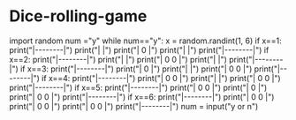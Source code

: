 # Dice-rolling-game
import random
num ="y"
while num=="y":
    x = random.randint(1, 6)
    if x==1:
        print("|--------|")
        print("|        |")
        print("|   0    |")
        print("|        |")
        print("|--------|")
    if x==2:
        print("|--------|")
        print("|        |")
        print("| 0    0 |")
        print("|        |")
        print("|--------|")
    if x==3:
        print("|--------|")
        print("|   0    |")
        print("|        |")
        print("| 0    0 |")
        print("|--------|")
    if x==4:
        print("|--------|")
        print("| 0    0 |")
        print("|        |")
        print("| 0    0 |")
        print("|--------|")
    if x==5:
        print("|--------|")
        print("| 0    0 |")
        print("|   0    |")
        print("| 0    0 |")
        print("|--------|")
    if x==6:
        print("|--------|")
        print("| 0    0 |")
        print("| 0    0 |")
        print("| 0    0 |")
        print("|--------|")
    num = input("y or n")
